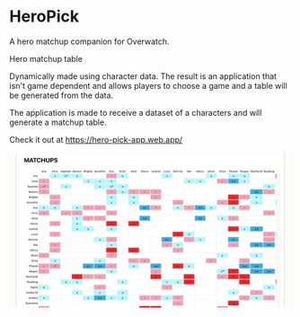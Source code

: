 # HeroPick

A hero matchup companion for Overwatch.

Hero matchup table

Dynamically made using character data. The result is an application that isn't game dependent and allows players to choose a game and a table will be generated from the data.

The application is made to receive a dataset of a characters and will generate a matchup table.

Check it out at https://hero-pick-app.web.app/


![](client/public/heropick-screenshot1.png)
